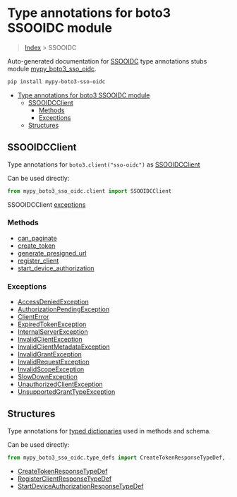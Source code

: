 # Type annotations for boto3 SSOOIDC module

> [Index](../index.md) > SSOOIDC

Auto-generated documentation for [SSOOIDC](https://boto3.amazonaws.com/v1/documentation/api/latest/reference/services/sso-oidc.html#SSOOIDC)
type annotations stubs module [mypy_boto3_sso_oidc](https://pypi.org/project/mypy-boto3-sso-oidc/).

```bash
pip install mypy-boto3-sso-oidc
```

- [Type annotations for boto3 SSOOIDC module](#type-annotations-for-boto3-ssooidc-module)
  - [SSOOIDCClient](#ssooidcclient)
    - [Methods](#methods)
    - [Exceptions](#exceptions)
  - [Structures](#structures)

## SSOOIDCClient

Type annotations for  `boto3.client("sso-oidc")` as [SSOOIDCClient](./client.md)

Can be used directly:

```python
from mypy_boto3_sso_oidc.client import SSOOIDCClient
```


SSOOIDCClient [exceptions](./client.md#exceptions)



### Methods
- [can_paginate](./client.md#can-paginate)
- [create_token](./client.md#create-token)
- [generate_presigned_url](./client.md#generate-presigned-url)
- [register_client](./client.md#register-client)
- [start_device_authorization](./client.md#start-device-authorization)




### Exceptions
- [AccessDeniedException](./client.md#accessdeniedexception)
- [AuthorizationPendingException](./client.md#authorizationpendingexception)
- [ClientError](./client.md#clienterror)
- [ExpiredTokenException](./client.md#expiredtokenexception)
- [InternalServerException](./client.md#internalserverexception)
- [InvalidClientException](./client.md#invalidclientexception)
- [InvalidClientMetadataException](./client.md#invalidclientmetadataexception)
- [InvalidGrantException](./client.md#invalidgrantexception)
- [InvalidRequestException](./client.md#invalidrequestexception)
- [InvalidScopeException](./client.md#invalidscopeexception)
- [SlowDownException](./client.md#slowdownexception)
- [UnauthorizedClientException](./client.md#unauthorizedclientexception)
- [UnsupportedGrantTypeException](./client.md#unsupportedgranttypeexception)












## Structures


Type annotations for [typed dictionaries](./type_defs.md) used in methods and schema.

Can be used directly:

```python
from mypy_boto3_sso_oidc.type_defs import CreateTokenResponseTypeDef, ...
```

- [CreateTokenResponseTypeDef](./type_defs.md#createtokenresponsetypedef)
- [RegisterClientResponseTypeDef](./type_defs.md#registerclientresponsetypedef)
- [StartDeviceAuthorizationResponseTypeDef](./type_defs.md#startdeviceauthorizationresponsetypedef)
